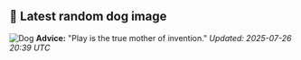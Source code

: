 ## 🐶 Latest random dog image
![Dog](https://images.dog.ceo/breeds/terrier-bedlington/n02093647_2326.jpg)
**Advice:** "Play is the true mother of invention."
*Updated: 2025-07-26 20:39 UTC*
